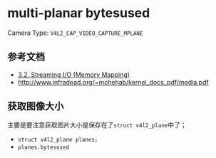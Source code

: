 # multi-planar bytesused

Camera Type: `V4L2_CAP_VIDEO_CAPTURE_MPLANE`

## 参考文档

* [3.2. Streaming I/O (Memory Mapping)](https://linuxtv.org/downloads/v4l-dvb-apis/uapi/v4l/mmap.html#example-mapping-buffers-in-the-multi-planar-api)
* http://www.infradead.org/~mchehab/kernel_docs_pdf/media.pdf

## 获取图像大小

主要是要注意获取图片大小是保存在了`struct v4l2_plane`中了；

* `struct v4l2_plane planes;`
* `planes.bytesused`